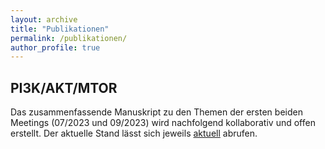 ```yaml
---
layout: archive
title: "Publikationen"
permalink: /publikationen/
author_profile: true
---
```


## PI3K/AKT/MTOR
Das zusammenfassende Manuskript zu den Themen der ersten beiden Meetings (07/2023 und 09/2023) wird nachfolgend kollaborativ und offen erstellt. Der aktuelle Stand lässt sich jeweils [aktuell](https://github.com/TEAM-Deutschland/Manuscript_PI3K-AKT-mTOR) abrufen. 
